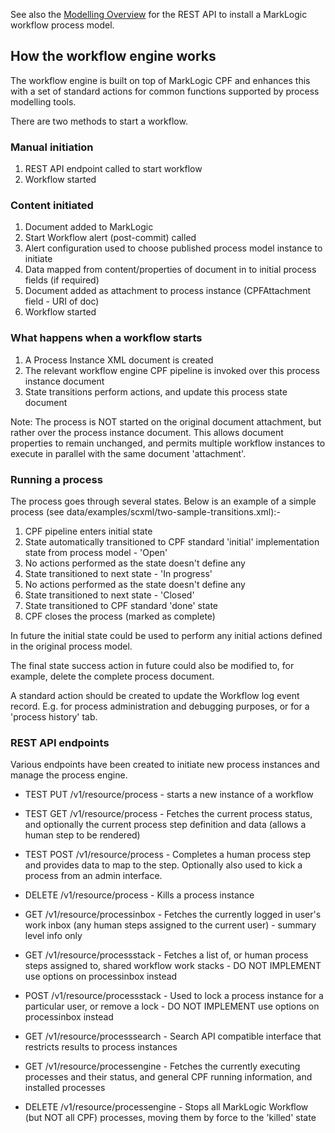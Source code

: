 

See also the [Modelling Overview](MODELLING.md) for the REST API to install a MarkLogic workflow process model.


## How the workflow engine works

The workflow engine is built on top of MarkLogic CPF and enhances this with a set of standard actions for common
functions supported by process modelling tools.

There are two methods to start a workflow.

### Manual initiation

1. REST API endpoint called to start workflow
2. Workflow started

### Content initiated

1. Document added to MarkLogic
2. Start Workflow alert (post-commit) called
3. Alert configuration used to choose published process model instance to initiate
4. Data mapped from content/properties of document in to initial process fields (if required)
5. Document added as attachment to process instance (CPFAttachment field - URI of doc)
6. Workflow started

### What happens when a workflow starts

1. A Process Instance XML document is created
2. The relevant workflow engine CPF pipeline is invoked over this process instance document
3. State transitions perform actions, and update this process state document

Note: The process is NOT started on the original document attachment, but rather over the process instance document.
This allows document properties to remain unchanged, and permits multiple workflow instances to execute in parallel with
the same document 'attachment'.

### Running a process

The process goes through several states. Below is an example of a simple process (see data/examples/scxml/two-sample-transitions.xml):-

1. CPF pipeline enters initial state
2. State automatically transitioned to CPF standard 'initial' implementation state from process model - 'Open'
3. No actions performed as the state doesn't define any
4. State transitioned to next state - 'In progress'
5. No actions performed as the state doesn't define any
6. State transitioned to next state - 'Closed'
7. State transitioned to CPF standard 'done' state
8. CPF closes the process (marked as complete)

In future the initial state could be used to perform any initial actions defined in the original process model.

The final state success action in future could also be modified to, for example, delete the complete process document.

A standard action should be created to update the Workflow log event record.
E.g. for process administration and debugging purposes, or for a 'process history' tab.

### REST API endpoints

Various endpoints have been created to initiate new process instances and manage the process engine.

- TEST PUT /v1/resource/process - starts a new instance of a workflow
- TEST GET /v1/resource/process - Fetches the current process status, and optionally the current process step definition and data (allows a human step to be rendered)
- TEST POST /v1/resource/process - Completes a human process step and provides data to map to the step. Optionally also used to kick a process from an admin interface.
- DELETE /v1/resource/process - Kills a process instance
- GET /v1/resource/processinbox - Fetches the currently logged in user's work inbox (any human steps assigned to the current user) - summary level info only
- GET /v1/resource/processstack - Fetches a list of, or human process steps assigned to, shared workflow work stacks - DO NOT IMPLEMENT use options on processinbox instead
- POST /v1/resource/processstack - Used to lock a process instance for a particular user, or remove a lock - DO NOT IMPLEMENT use options on processinbox instead
- GET /v1/resource/processsearch - Search API compatible interface that restricts results to process instances

- GET /v1/resource/processengine - Fetches the currently executing processes and their status, and general CPF running information, and installed processes
- DELETE /v1/resource/processengine - Stops all MarkLogic Workflow (but NOT all CPF) processes, moving them by force to the 'killed' state
